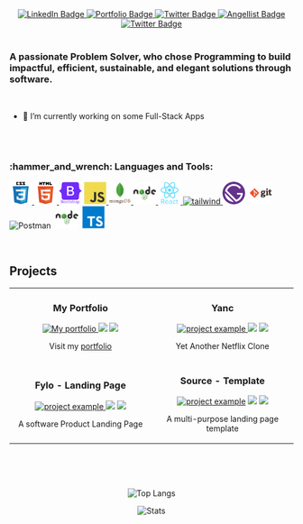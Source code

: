

<div id="badges" align='center'>
  <a href="https://linkedin.bernoussama.com">
    <img src="https://img.shields.io/badge/LinkedIn-blue?style=for-the-badge&logo=linkedin&logoColor=white" alt="LinkedIn Badge"/>
  </a>
  <a href="https://bernoussama.com">
    <img src="https://img.shields.io/badge/Portfolio-white?style=for-the-badge&logo=react&logoColor=blue" alt="Portfolio Badge"/>
  </a>
  <a href="https://twitter.bernoussama.com">
    <img src="https://img.shields.io/badge/Twitter-blue?style=for-the-badge&logo=twitter&logoColor=white" alt="Twitter Badge"/>
  </a>
    <a href="https://angellist.bernoussama.com">
    <img src="https://img.shields.io/badge/AngelList-black?style=for-the-badge&logo=angellist&logoColor=white" alt="Angellist Badge"/>
  </a>
    <a href="https://resume.bernoussama.com">
    <img src="https://img.shields.io/badge/Resume-white?style=for-the-badge&logo=github&logoColor=black" alt="Twitter Badge"/>
  </a>
</div>

<br>

### A passionate Problem Solver, who chose Programming to build impactful, efficient, sustainable, and elegant solutions through software.

<br>


<!--
**bernoussama/bernoussama** is a ✨ _special_ ✨ repository because its `README.md` (this file) appears on your GitHub profile.
Here are some ideas to get you started:

- 🔭 I’m currently working on ...
- 🌱 I’m currently learning ...
- 👯 I’m looking to collaborate on ...
- 🤔 I’m looking for help with ...
- 💬 Ask me about ...
- 📫 How to reach me: ...
- ⚡ Fun fact: ...
  -->
  
- 🔭 I’m currently working on some Full-Stack Apps

<br>

<br>




<h3 align="left">:hammer_and_wrench: Languages and Tools:</h3>
<p align="left"> <a href="https://getbootstrap.com" target="_blank" rel="noreferrer"> 
 </a> <a href="https://www.w3schools.com/css/" target="_blank" rel="noreferrer"> <img src="https://raw.githubusercontent.com/devicons/devicon/master/icons/css3/css3-original-wordmark.svg" alt="css3" width="40" height="40"/> </a> <a href="https://www.w3.org/html/" target="_blank" rel="noreferrer"> <img src="https://raw.githubusercontent.com/devicons/devicon/master/icons/html5/html5-original-wordmark.svg" alt="html5" width="40" height="40"/> </a> <img src="https://raw.githubusercontent.com/devicons/devicon/master/icons/bootstrap/bootstrap-plain-wordmark.svg" alt="bootstrap" width="40" height="40"/> <a href="https://developer.mozilla.org/en-US/docs/Web/JavaScript" target="_blank" rel="noreferrer"> <img src="https://raw.githubusercontent.com/devicons/devicon/master/icons/javascript/javascript-original.svg" alt="javascript" width="40" height="40"/> </a> <a href="https://www.mongodb.com/" target="_blank" rel="noreferrer"> <img src="https://raw.githubusercontent.com/devicons/devicon/master/icons/mongodb/mongodb-original-wordmark.svg" alt="mongodb" width="40" height="40"/> </a> <a href="https://nodejs.org" target="_blank" rel="noreferrer"> <img src="https://raw.githubusercontent.com/devicons/devicon/master/icons/nodejs/nodejs-original-wordmark.svg" alt="nodejs" width="40" height="40"/> </a> <a href="https://reactjs.org/" target="_blank" rel="noreferrer"> <img src="https://raw.githubusercontent.com/devicons/devicon/master/icons/react/react-original-wordmark.svg" alt="react" width="40" height="40"/> </a> <a href="https://tailwindcss.com/" target="_blank" rel="noreferrer"> <img src="https://www.vectorlogo.zone/logos/tailwindcss/tailwindcss-icon.svg" alt="tailwind" width="40" height="40"/> </a> 
  <img src="https://github.com/devicons/devicon/blob/master/icons/gatsby/gatsby-original.svg" title="Gatsby"  alt="Gatsby" width="40" height="40"/>&nbsp;
<img src="https://github.com/devicons/devicon/blob/master/icons/git/git-original-wordmark.svg" title="Git" **alt="Git" width="40" height="40"/>&nbsp;
<img src="https://www.vectorlogo.zone/logos/getpostman/getpostman-icon.svg" title="Postman"  alt="Postman" width="40" height="40"/>&nbsp;
<img src="https://github.com/devicons/devicon/blob/master/icons/nodejs/nodejs-original-wordmark.svg" title="NodeJS" alt="NodeJS" width="40" height="40"/>&nbsp;
<img src="https://github.com/devicons/devicon/blob/master/icons/typescript/typescript-original.svg" title="typescript" alt="TypeScript" width="40" height="40"/>&nbsp;

</p>


<br>

## Projects

<table>
      <tr>
        <td width="50%">
          <h3 align="center">My Portfolio</h3>
          <p align="center">
             <a href="https://bernoussama.com" target="_blank" ref="noreferrer"> <img src="https://github.com/bernoussama/bernoussama/assets/96293508/bf672fbd-d9c0-49ae-ad77-256baeebaf42" alt="My portfolio"/> </a>
		<a href="https://github.com/bernoussama/my-portfolio" target="_blank" ref="noreferrer"><img src="https://img.shields.io/badge/Code-lightgrey?style=for-the-badge&logo=github"></a>
		<a href="https://bernoussama.com" target="_blank" ref="noreferrer"><img src="https://img.shields.io/badge/Live-grey?style=for-the-badge"></a>
            <p align="center">
		Visit my <a href="https://bernoussama.com" target="_blank" ref="noreferrer">portfolio</a>
            </p>
          </p>
        </td>
	<td width="50%">
          <h3 align="center">Yanc</h3>
          <p align="center">
            <a href="https://nextflix.bernoussama.com" target="_blank" ref="noreferrer"> <img src="https://github.com/user-attachments/assets/6a837956-74e5-4712-bad3-20b3c9b20301" alt="project example"/> </a>
		<a href="https://github.com/bernoussama/yanc" target="_blank" ref="noreferrer"><img src="https://img.shields.io/badge/Code-lightgrey?style=for-the-badge&logo=github"></a>
		<a href="https://nextflix.bernoussama.com" target="_blank" ref="noreferrer"><img src="https://img.shields.io/badge/Live-grey?style=for-the-badge"></a>
            <p align="center">
             Yet Another Netflix Clone
            </p>
          </p>
        </td>
    </tr>
    <tr>
	<td width="50%">
          <h3 align="center">Fylo - Landing Page</h3>
          <p align="center">
           <a href="https://fylo.oussamabernou.me" target="_blank" ref="noreferrer"> <img src="https://user-images.githubusercontent.com/96293508/184635895-4390566b-d28a-40ff-8b7e-ac817e3c9859.jpg" alt="project example"/> </a>
		  <a href="https://github.com/bernoussama/fylo-landing-page" target="_blank"><img src="https://img.shields.io/badge/Code-lightgrey?style=for-the-badge&logo=github"></a>
		<a href="https://fylo.oussamabernou.me" target="_blank"><img src="https://img.shields.io/badge/Live-grey?style=for-the-badge"></a>
            <p align="center">
             A software Product Landing Page
            </p>
          </p>
        </td>
	<td width="50%">
          <h3 align="center">Source - Template</h3>
          <p align="center">
           <a href="https://source-layout.oussamabernou.me" target="_blank" ref="noreferrer"><img src="https://user-images.githubusercontent.com/96293508/184637939-20478115-e76d-4269-be37-68ab83f16a19.jpeg" alt="project example"/></a>
		   <a href="https://github.com/bernoussama/source-layout" target="_blank"><img src="https://img.shields.io/badge/Code-lightgrey?style=for-the-badge&logo=github"></a>
		<a href="https://source-layout.oussamabernou.me" target="_blank"><img src="https://img.shields.io/badge/Live-grey?style=for-the-badge"></a>
            <p align="center">
             A multi-purpose landing page template
            </p>
          </p>
        </td>
        </tr>
</table>

<br>
<br>



<br>

<div align='center' width='50%'>


![Top Langs](https://github-readme-stats.vercel.app/api/top-langs/?username=bernoussama&layout=compact&theme=vision-friendly-dark)
<!--
![Most commit langs](https://github-profile-summary-cards.vercel.app/api/cards/most-commit-language?username=bernoussama&theme=github_dark)
-->
![Stats](https://github-readme-stats.vercel.app/api?username=bernoussama&show_icons=true&locale=en&layout=compact&hide_border=true&theme=dark)


</div>
